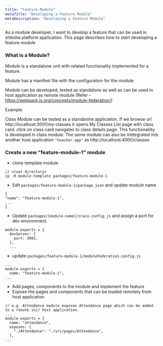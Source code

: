 ```yaml
---
title: "Feature Module"
metaTitle: "Developing a Feature Module"
metaDescription: "Developing a Feature Module"
---
```


As a module developer, I want to develop a feature that can be used in shiksha platform application. This page describes how to start developing a feature module


### What is a Module? 
Module is a standalone unit with related functionality implemented for a feature.

Module has a manifest file with the configuration for the module.

Module can be developed, tested as standalone as well as can be used in host application as remote module (Refer - https://webpack.js.org/concepts/module-federation/)

Example 

Class Module can be tested as a standaolne application. If we browse url http://localhost:3001/my-classes it opens My Classes List page with class card. click on class card navigates to class details page. This functionaliity is developed in class module. The same module can also be iinttegrated into another host application ```"teacher-app"``` as http://localhost:4000/classes

### Create a new  "feature-module-1" module

* clone template module
```shell
// <root directory>
cp -R module-template packages/feature-module-1
```
* Edit ```packages/feature-module-1/package.json``` and update module name
```
{
"name": "feature-module-1",
...
}
```
* Update ```packages/[module-name]/craco.config.js``` and assign a port for dev environment.
```
module.exports = {
  devServer: {
    port: 3001,
  },
  ...
```
* update ```packages/feature-module-1/moduleFederation.config.js```
```
...
module.exports = {
  name: "feature-module-1",
...
```
* Add pages, components to the module and implement the feature
* Expose the pages and components that can be loaded remotely from host application
```
// e.g. Attendance module exposes Attendance page which can be added to a rooute in// host application. 
...
module.exports = {
  name: "attendance",
  exposes: {
    "./Attendance": "./src/pages/Attendance",
  },
...
```

